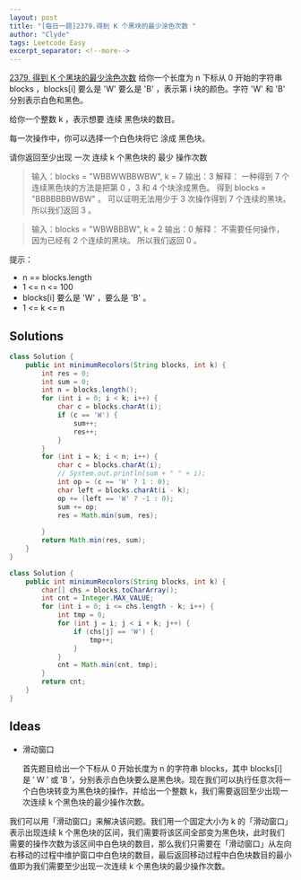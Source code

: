 ```yaml
---
layout: post
title: "[每日一题]2379.得到 K 个黑块的最少涂色次数 "
author: "Clyde"
tags: Leetcode Easy
excerpt_separator: <!--more-->
---
```


[2379. 得到 K 个黑块的最少涂色次数](https://leetcode.cn/problems/minimum-recolors-to-get-k-consecutive-black-blocks/)   给你一个长度为 n 下标从 0 开始的字符串 blocks ，blocks[i] 要么是 'W' 要么是 'B' ，表示第 i 块的颜色。字符 'W' 和 'B' 分别表示白色和黑色。<!--more-->

给你一个整数 k ，表示想要 连续 黑色块的数目。

每一次操作中，你可以选择一个白色块将它 涂成 黑色块。

请你返回至少出现 一次 连续 k 个黑色块的 最少 操作次数

>  输入：blocks = "WBBWWBBWBW", k = 7
>  输出：3
>  解释：
>  一种得到 7 个连续黑色块的方法是把第 0 ，3 和 4 个块涂成黑色。
>  得到 blocks = "BBBBBBBWBW" 。
>  可以证明无法用少于 3 次操作得到 7 个连续的黑块。
>  所以我们返回 3 。

>输入：blocks = "WBWBBBW", k = 2
>输出：0
>解释：
>不需要任何操作，因为已经有 2 个连续的黑块。
>所以我们返回 0 。


提示：

- n == blocks.length
- 1 <= n <= 100
- blocks[i] 要么是 'W' ，要么是 'B' 。
- 1 <= k <= n


##  Solutions


```java
class Solution {
    public int minimumRecolors(String blocks, int k) {
        int res = 0;
        int sum = 0;
        int n = blocks.length();
        for (int i = 0; i < k; i++) {
            char c = blocks.charAt(i);
            if (c == 'W') {
                sum++;
                res++;
            }
        }
        for (int i = k; i < n; i++) {
            char c = blocks.charAt(i);
            // System.out.println(sum + " " + i);
            int op = (c == 'W' ? 1 : 0);
            char left = blocks.charAt(i - k);
            op += (left == 'W' ? -1 : 0);
            sum += op;
            res = Math.min(sum, res);
            
        } 
        return Math.min(res, sum);
    }
}
```

```java
class Solution {
    public int minimumRecolors(String blocks, int k) {
        char[] chs = blocks.toCharArray();
        int cnt = Integer.MAX_VALUE;
        for (int i = 0; i <= chs.length - k; i++) {
            int tmp = 0;
            for (int j = i; j < i + k; j++) {
                if (chs[j] == 'W') {
                    tmp++;
                }
            }
            cnt = Math.min(cnt, tmp);
        }
        return cnt;
    }
}
```

##  Ideas

- 滑动窗口

  首先题目给出一个下标从 0 开始长度为 n 的字符串 blocks，其中 blocks[i] 是 ′ W ′ 或 ′B ′，分别表示白色块要么是黑色块。现在我们可以执行任意次将一个白色块转变为黑色块的操作，并给出一个整数 k，我们需要返回至少出现一次连续 k 个黑色块的最少操作次数。
  
我们可以用「滑动窗口」来解决该问题。我们用一个固定大小为 k 的「滑动窗口」表示出现连续 k 个黑色块的区间，我们需要将该区间全部变为黑色块，此时我们需要的操作次数为该区间中白色块的数目，那么我们只需要在「滑动窗口」从左向右移动的过程中维护窗口中白色块的数目，最后返回移动过程中白色块数目的最小值即为我们需要至少出现一次连续 k 个黑色块的最少操作次数。
  


